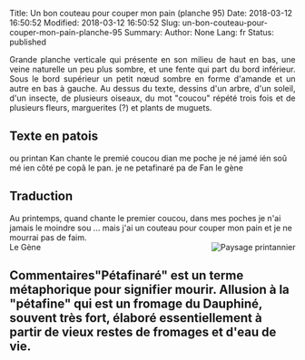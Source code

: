 Title: Un bon couteau pour couper mon pain (planche 95)
Date: 2018-03-12 16:50:52
Modified: 2018-03-12 16:50:52
Slug: un-bon-couteau-pour-couper-mon-pain-planche-95
Summary: 
Author: None
Lang: fr
Status: published

<p style="text-align:justify;"><img style="float: left;" alt="" src="{static}/images/planche_95.png">Grande planche verticale qui présente en son milieu de haut en bas, une veine naturelle un peu plus sombre, et une fente qui part du bord inférieur. Sous le bord supérieur un petit nœud sombre en forme d'amande et un autre en bas à gauche. Au dessus du texte, dessins d'un arbre, d'un soleil, d'un insecte, de plusieurs oiseaux,  du mot "coucou" répété trois fois et de plusieurs fleurs, marguerites (?) et plants de muguets.</p>

## Texte en patois
ou printan Kan chante le premié coucou dian me poche je né jamé ién soû mé ien côté pe copâ le pan. je ne petafinaré pa de Fan   		  le  gène 	
           
## Traduction
Au printemps, quand chante le premier coucou, dans mes poches je n'ai jamais le moindre sou ... mais j'ai un couteau pour couper mon pain et je ne mourrai pas de faim.         
             Le Gène<img style="float: right;" alt="Paysage printannier" src="{static}/images/planche_95_dessin.png">
	
## Commentaires"Pétafinaré" est un terme métaphorique pour signifier mourir. Allusion à la "pétafine" qui est un fromage du Dauphiné, souvent très fort, élaboré essentiellement à partir de vieux restes de fromages et d'eau de vie.
                  

